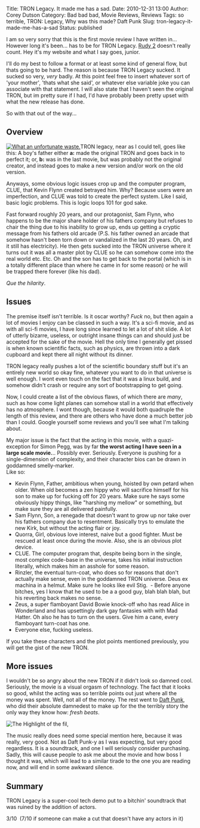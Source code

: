 Title: TRON Legacy. It made me has a sad.
Date: 2010-12-31 13:00
Author: Corey Dutson
Category: Bad bad bad, Movie Reviews, Reviews
Tags: so terrible, TRON: Legacy, Why was this made? Daft Punk
Slug: tron-legacy-it-made-me-has-a-sad
Status: published

I am so very sorry that this is the first movie review I have written
in... However long it's been... has to be for TRON Legacy. [Rudy
2]({filename}rudy-2-this-time-its-personal.md "Corey Dutson - Rudy 2: This Time it's Personal")
doesn't really count. Hey it's my website and what I say goes, junior.

I'll do my best to follow a format or at least some kind of general
flow, but thats going to be hard. The reason is because TRON Legacy
sucked. It sucked so very, *very* badly. At this point feel free to
insert whatever sort of 'your mother', 'thats what she said', or
whatever else variable joke you can associate with that statement. I
will also state that I haven't seen the original TRON, but im pretty
sure if I had, I'd have probably been pretty upset with what the new
release has done.

So with that out of the way...

Overview
--------

[![What an unfortunate
waste.](http://wallofscribbles.com/wp-content/uploads/2010/12/tron_legacy_01.jpg "TRON Legacy")](http://wallofscribbles.com/wp-content/uploads/2010/12/tron_legacy_01.jpg)TRON
legacy, near as I could tell, goes like this: A boy's father either
**a:** made the original TRON and goes back in to perfect it; or, **b:**
was in the last movie, but was probably not the original creator, and
instead goes to make a new version and/or work on the old version.

Anyways, some obvious logic issues crop up and the computer program,
CLUE, that Kevin Flynn created betrayed him. Why? Because users were an
imperfection, and CLUE was told to create the perfect system. Like I
said, basic logic problems. This is logic loops 101 for god sake.

Fast forward roughly 20 years, and our protagonist, Sam Flynn, who
happens to be the major share holder of his fathers company but refuses
to chair the thing due to his inability to grow up, ends up getting a
cryptic message from his fathers old arcade (P.S. his father owned an
arcade that somehow hasn't been torn down or vandalized in the last 20
years. Oh, and it still has electricity). He then gets sucked into the
TRON universe where it turns out it was all a master plot by CLUE so he
can somehow come into the real world etc. Etc. Oh and the son has to get
back to the portal (which is in a totally different place than where he
came in for some reason) or he will be trapped there forever (like his
dad).

*Que the hilarity*.

Issues
------

The premise itself isn't terrible. Is it oscar worthy? *Fuck* no, but
then again a lot of movies I enjoy can be classed in such a way. It's a
sci-fi movie, and as with all sci-fi movies, I have long since learned
to let a lot of shit slide. A lot of utterly bizarre, useless, or
outright insane things can and should just be accepted for the sake of
the movie. Hell the only time I generally get pissed is when known
scientific facts, such as physics, are thrown into a dark cupboard and
kept there all night without its dinner.

TRON legacy really pushes a lot of the scientific boundary stuff but
it's an entirely new world so okay fine, whatever you want to do in that
universe is well enough. I wont even touch on the fact that it was a
linux build, and somehow didn't crash or require any sort of
bootstrapping to get going.

Now, I could create a list of the obvious flaws, of which there are
*many*, such as how come light planes can somehow stall in a world that
effectively has no atmosphere. I wont though, because it would
both quadruple the length of this review, and there are others who have
done a much better job than I could. Google yourself some reviews and
you'll see what I'm talking about.

My major issue is the fact that the acting in this movie, with a
quazi-exception for Simon Pegg, was by far **the worst acting I have
seen in a large scale movie.**.. Possibly ever. Seriously. Everyone is
pushing for a single-dimension of complexity, and their character bios
can be drawn in goddamned smelly-marker.  
Like so:

-   Kevin Flynn, Father, ambitious when young, hoisted by own petard
    when older. When old becomes a zen hippy who will sacrifice himself
    for his son to make up for fucking off for 20 years. Make sure he
    says some obviously hippy things, like "harshing my mellow" or
    something, but make sure they are all delivered painfully.
-   Sam Flynn, Son, a renegade that doesn't want to grow up nor take
    over his fathers company due to resentment. Basically trys to
    emulate the new Kirk, but without the acting flair or joy.
-   Quorra, Girl, obvious love interest, naive but a good fighter. Must
    be rescued at least once during the movie. Also, she is an obvious
    plot device.
-   CLUE. The computer program that, despite being born in the single,
    most complex code-base in the universe, takes his initial
    instruction literally, which makes him an asshole for some reason.
-   Rinzler, the eventual turn-coat, who does so for reasons that don't
    actually make sense, even in the goddamned TRON universe. Deus ex
    machina in a helmut. Make sure he looks like evil Stig.  - Before
    anyone bitches, yes I know that he used to be a a good guy, blah
    blah blah, but his reverting back makes no sense.
-   Zeus, a super flamboyant David Bowie knock-off who has read Alice in
    Wonderland and has upsettingly dark gay fantasies with with
    Mad Hatter. Oh also he has to turn on the users. Give him a cane,
    every flamboyant turn-coat has one.
-   Everyone else, fucking useless.

If you take these characters and the plot points mentioned previously,
you will get the gist of the new TRON.

More issues
-----------

I wouldn't be so angry about the new TRON if it didn't look so damned
cool. Seriously, the movie is a visual orgasm of technology. The fact
that it looks so good, whilst the acting was so terrible points out just
where all the money was spent. Well, not all of the money. The rest went
to [Daft Punk](http://www.daftpunk.com/ "Daft Punk"), who did their
absolute damnedest to make up for the the terribly story the only way
they know how: *fresh beats*.

![The Highlight of the
fil,](http://wallofscribbles.com/wp-content/uploads/2010/12/Daft-Punk-Tron-Cameo.jpg "Daft Punk in TRON")

The music really does need some special mention here, because it was
really, very good. Not as Daft Punk-y as I was expecting, but very good
regardless. It is a soundtrack, and one I will seriously consider
purchasing. Sadly, this will cause people to ask me about the movie and
how boss I thought it was, which will lead to a similar tirade to the
one you are reading now, and will end in some awkward silence.

Summary
-------

TRON Legacy is a super-cool tech demo put to a bitchin' soundtrack that
was ruined by the addition of actors.

3/10  (7/10 if someone can make a cut that doesn't have any actors in
it)
